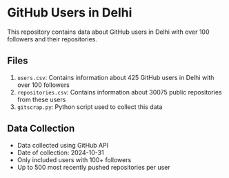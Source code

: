 # GitHub Users in Delhi

This repository contains data about GitHub users in Delhi with over 100 followers and their repositories.

## Files

1. `users.csv`: Contains information about 425 GitHub users in Delhi with over 100 followers
2. `repositories.csv`: Contains information about 30075 public repositories from these users
3. `gitscrap.py`: Python script used to collect this data

## Data Collection

- Data collected using GitHub API
- Date of collection: 2024-10-31
- Only included users with 100+ followers
- Up to 500 most recently pushed repositories per user
